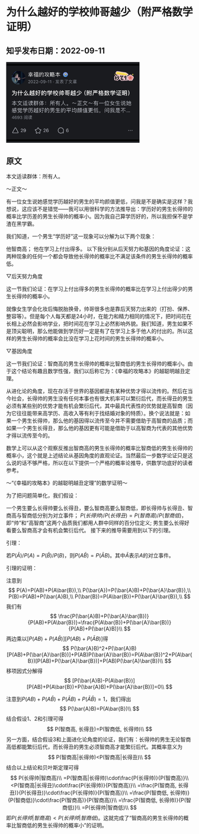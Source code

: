 # 为什么越好的学校帅哥越少（附严格数学证明）

## 知乎发布日期：2022-09-11
<img src="https://github.com/happinessguru/The-Strategy-Book-of-Happiness/blob/main/images/%E4%B8%BA%E4%BB%80%E4%B9%88%E8%B6%8A%E5%A5%BD%E7%9A%84%E5%AD%A6%E6%A0%A1%E5%B8%85%E5%93%A5%E8%B6%8A%E5%B0%91%EF%BC%88%E9%99%84%E4%B8%A5%E6%A0%BC%E6%95%B0%E5%AD%A6%E8%AF%81%E6%98%8E%EF%BC%89.jpg" width="360">

## 原文

本文适读群体：所有人。

～正文～

有一位女生说她感觉学历越好的男生的平均颜值更低，问我是不是确实是这样？我想说，这应该不是错觉——我可以用很科学的方法推导出：学历好的男生长得帅的概率比学历差的男生长得帅的概率小。因为我自己算学历好的，所以我担保不是学渣在黑学霸。

我们知道，一个男生“学历好”这一现象可以分解为以下两个现象：

他智商高；
他在学习上付出得多。
以下我分别从后天努力和基因的角度论证：这两种现象的任何一个都会导致他长得帅的概率比不满足该条件的男生长得帅的概率低。

▽后天努力角度

这一节我们论证：在学习上付出得多的男生长得帅的概率比在学习上付出得少的男生长得帅的概率小。

就像女生学会化妆后悔脱胎换骨，帅哥很多也是靠后天努力出来的（打扮、保养、整容等）。但是每个人每天都是24小时，在能力和精力相同的情况下，把时间花在长相上必然会影响学业，把时间花在学习上必然影响外貌。我们知道，男生如果不是顶尖聪明，那么他能做到学历好一定是有了在学习上多于他人的付出的。所以这样的男生长得帅的概率会比没在学习上花时间的男生长得帅的概率小。

▽基因角度

这一节我们论证：智商高的男生长得帅的概率比智商低的男生长得帅的概率小。由于这个结论有趣且数学性强，我们以后称它为：《幸福的攻略本》的越聪明越丑定理。

从进化论的角度，现在存活于世界的基因都是有某种优势才得以流传的。然后在当今社会，长得帅的男生没有任何本事也有很大机率可以繁衍后代，而长得丑的男生必须有某些别的优势才能有机会繁衍后代，其中最具代表性的优势就是高智商（因为它往往能带来高学历、高收入等有利于找结婚对象的特质）。换个说法就是：如果一个男生长得帅，那么他的基因得以流传至今并不需要借助于高智商的品质；而如果一个男生长得丑，那么他的基因更有可能是借助于以高智商为代表的其他优势才得以流传至今的。

数学上可以从这个观察反推出智商高的男生长得帅的概率比智商低的男生长得帅的概率小，这个就是上述结论从基因角度的直观论证。当然最后一步数学论证只是这么说的话不够严格，所以在以下提供一个严格的概率论推导，供数学功底好的读者参考。

～“《幸福的攻略本》的越聪明越丑定理”的数学证明～

为了把问题简单化，我们假设：

一个男生要么长得帅要么长得丑，要么智商高要么智商低，即长得帅与长得丑、智商高与智商低分别为对立事件；
$P(长得帅)/P(长得丑)=P(智商高)/P(智商低)$，即“帅”和“高智商”这两个品质我们都用人群中同样的百分位定义;
男生要么长得好看要么智商高才会有机会繁衍后代。
接下来的推导需要用到以下的引理。

引理：

若$P(\bar{A})/P(A)=P(\bar{B})/P(B)$，则$P(A\bar{B})=P(\bar{A}B)$。其中$\bar{A}$表示$A$的对立事件。

引理的证明：

注意到
$$
P(A)=P(AB)+P(A\bar{B}),\\ P(\bar{A})=P(\bar{A}B)+P(\bar{A}\bar{B}),\\ P(B)=P(AB)+P(\bar{A}B),\\ P(\bar{B})=P(A\bar{B})+P(\bar{A}\bar{B}),\\
$$
我们有
$$
\frac{P(\bar{A}B)+P(\bar{A}\bar{B})}{P(AB)+P(A\bar{B})}=\frac{P(A\bar{B})+P(\bar{A}\bar{B})}{P(AB)+P(\bar{A}B)}\\
$$
两边乘以$[P(AB)+P(A\bar{B})][P(AB)+P(\bar{A}B)]$得
$$
P(\bar{A}B)^2+P(\bar{A}B)[P(AB)+P(\bar{A}\bar{B})]+P(AB)P(\bar{A}\bar{B})=P(A\bar{B})^2+P(A\bar{B})[P(AB)+P(\bar{A}\bar{B})]+P(AB)P(\bar{A}\bar{B})\\
$$
移项因式分解得
$$
[P(\bar{A}B)-P(A\bar{B})][P(AB)+P(A\bar{B})+P(\bar{A}B)+P(\bar{A}\bar{B})]=0\\
$$

注意到$P(AB)+P(A\bar{B})+P(\bar{A}B)+P(\bar{A}\bar{B})=1$，我们得出
$$
P(\bar{A}B)=P(A\bar{B})\\
$$
结合假设1、2和引理可得
$$
P(智商高, 长得丑)=P(智商低, 长得帅)\\
$$
另一方面，结合假设3和上面进化论角度的论证，我们有：长得帅的男生无论智商高低都能繁衍后代，而长得丑的男生必须智商高才能繁衍后代。其概率意义为
$$
P(智商高|长得帅)<P(智商高|长得丑)\\
$$
结合以上结论和贝叶斯定理可得
$$
P(长得帅|智商高)\\  =P(智商高|长得帅)\cdot\frac{P(长得帅)}{P(智商高)}\\  <P(智商高|长得丑)\cdot\frac{P(长得帅)}{P(智商高)}\\  =\frac{P(智商高, 长得丑)}{P(长得丑)}\cdot\frac{P(长得帅)}{P(智商高)}\\  =\frac{P(智商低, 长得帅)}{P(智商低)}\cdot\frac{P(智商高)}{P(智商高)}\\  =\frac{P(智商低, 长得帅)}{P(智商低)}\\  =P(长得帅|智商低)\\
$$
即$P(长得帅|智商高)<P(长得帅|智商低)$。这就完成了“智商高的男生长得帅的概率比智商低的男生长得帅的概率小”的证明。

